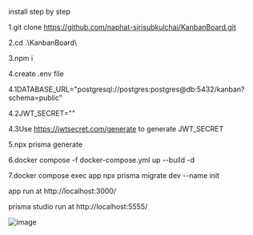 install step by step

1.git clone https://github.com/naphat-sirisubkulchai/KanbanBoard.git

2.cd .\KanbanBoard\

3.npm i

4.create .env file

4.1DATABASE_URL="postgresql://postgres:postgres@db:5432/kanban?schema=public"

4.2JWT_SECRET=""

4.3Use https://jwtsecret.com/generate to generate JWT_SECRET

5.npx prisma generate

6.docker compose -f docker-compose.yml up --build -d

7.docker compose exec app npx prisma migrate dev --name init



app run at http://localhost:3000/

prisma studio run at http://localhost:5555/ 

![image](https://github.com/user-attachments/assets/aba4bbff-fb9f-4329-8f5d-2d14c816c9d4)
